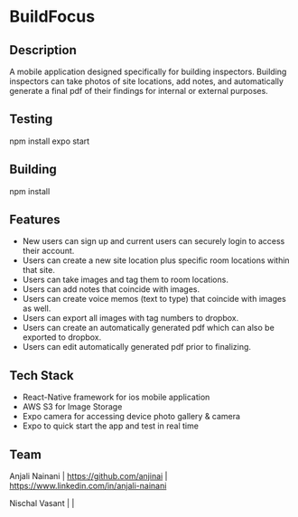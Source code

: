 # BuildFocus

## Description

A mobile application designed specifically for building inspectors.  Building inspectors can take photos of site locations, add notes, and automatically generate a final pdf of their findings for internal or external purposes.  

## Testing

npm install
expo start

## Building

npm install

## Features

- New users can sign up and current users can securely login to access their account.
- Users can create a new site location plus specific room locations within that site.  
- Users can take images and tag them to room locations.
- Users can add notes that coincide with images.  
- Users can create voice memos (text to type) that coincide with images as well.
- Users can export all images with tag numbers to dropbox.
- Users can create an automatically generated pdf which can also be exported to dropbox.
- Users can edit automatically generated pdf prior to finalizing.  

## Tech Stack

- React-Native framework for ios mobile application
- AWS S3 for Image Storage
- Expo camera for accessing device photo gallery & camera
- Expo to quick start the app and test in real time

## Team

Anjali Nainani | https://github.com/anjinai | https://www.linkedin.com/in/anjali-nainani

Nischal Vasant |                            |
